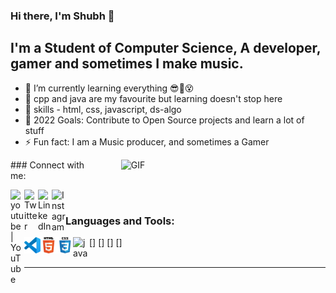 ### Hi there, I'm Shubh 👋 

## I'm a Student of Computer Science, A developer, gamer and sometimes I make music.

- 🌱 I’m currently learning everything 😎🤣😵
- 👯 cpp and java are my favourite but learning doesn't stop here 
- 🎇 skills - html, css, javascript, ds-algo
- 🥅 2022 Goals: Contribute to Open Source projects and learn a lot of stuff
- ⚡ Fun fact: I am a Music producer, and sometimes a Gamer
<img align="right" alt="GIF" src="https://c.tenor.com/41I-iMyClCgAAAAd/programmer-programming.gif" width="55%" height="70%" style="margin:0 50px;">
### Connect with me:

[<img align="left" alt="youtube | YouTube" width="22px" src="https://cdn.jsdelivr.net/npm/simple-icons@v3/icons/youtube.svg" />][youtube]
[<img align="left" alt="Twitter" width="22px" src="https://cdn.jsdelivr.net/npm/simple-icons@v3/icons/twitter.svg" />][twitter]
[<img align="left" alt="LinkedIn" width="22px" src="https://cdn.jsdelivr.net/npm/simple-icons@v3/icons/linkedin.svg" />][linkedin]
[<img align="left" alt="Instagram" width="22px" src="https://cdn.jsdelivr.net/npm/simple-icons@v3/icons/instagram.svg" />][instagram]

<br />

### Languages and Tools:

[<img align="left" alt="Visual Studio Code" width="26px" src="https://raw.githubusercontent.com/github/explore/80688e429a7d4ef2fca1e82350fe8e3517d3494d/topics/visual-studio-code/visual-studio-code.png" />]
[<img align="left" alt="HTML5" width="26px" src="https://raw.githubusercontent.com/github/explore/80688e429a7d4ef2fca1e82350fe8e3517d3494d/topics/html/html.png" />]
[<img align="left" alt="CSS3" width="26px" src="https://raw.githubusercontent.com/github/explore/80688e429a7d4ef2fca1e82350fe8e3517d3494d/topics/css/css.png" />]
[<img align="left" alt="java" width="26px" src="https://cdn.icon-icons.com/icons2/2108/PNG/512/java_icon_130901.png" />]
<br />
<br />

---

[twitter]: https://twitter.com/shubh_sharma19
[youtube]: https://www.youtube.com/channel/UCeDRI5K_o77pMkTSReeRxvw
[instagram]: https://instagram.com/sikkuuu
[linkedin]: https://www.linkedin.com/in/shubh-sharma-312ba71b4/
